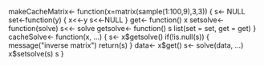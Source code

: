 makeCacheMatrix<- function(x=matrix(sample(1:100,9),3,3)) {
  s<- NULL
set<-function(y) {
  x<<-y
  s<<-NULL
}
get<- function() x
setsolve<- function(solve) s<<- solve
getsolve<- function() s
list(set = set, get = get)
}
cacheSolve<- function(x, ...) {
  s<- x$getsolve()
  if(!is.null(s)) {
    message("inverse matrix")
    return(s)
  }
  data<- x$get()
  s<- solve(data, ...)
  x$setsolve(s)
  s
}

  
